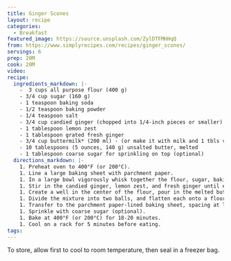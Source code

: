 ```yaml
---
title: Ginger Scones
layout: recipe
categories:
  - Breakfast
featured_image: https://source.unsplash.com/ZylDTFMHHqQ
from: https://www.simplyrecipes.com/recipes/ginger_scones/
servings: 6
prep: 20M
cook: 20M
video:
recipe:
  ingredients_markdown: |-
    -  3 cups all purpose flour (400 g)
    - 3/4 cup sugar (160 g)
    - 1 teaspoon baking soda
    - 1/2 teaspoon baking powder
    - 1/4 teaspoon salt
    - 3/4 cup candied ginger (chopped into 1/4-inch pieces or smaller) (3 1/2 ounces or 110 g)
    - 1 tablespoon lemon zest
    - 1 tablespoon grated fresh ginger
    - 3/4 cup buttermilk* (200 ml) - (or make it with milk and 1 tbls vinegar)
    - 10 tablespoons (5 ounces, 140 g) unsalted butter, melted
    - 1 tablespoon coarse sugar for sprinkling on top (optional)
  directions_markdown: |-
    1. Preheat oven to 400°F (or 200°C).
    1. Line a large baking sheet with parchment paper.
    1. In a large bowl vigorously whisk together the flour, sugar, baking soda, baking powder, and salt.
    1. Stir in the candied ginger, lemon zest, and fresh ginger until evenly mixed.
    1. Create a well in the center of the flour, pour in the melted butter and the buttermilk. Gently mix with a wooden spoon until the flour mixture is just moistened. Don't over-mix! The mixture should look very shaggy.
    1. Divide the mixture into two balls, and flatten each onto a floured surface into a 1-inch thick, 6-inch wide circle. Slice each round into 6 wedges.
    1. Transfer to the parchment paper-lined baking sheet, spacing at least an inch apart.
    1. Sprinkle with coarse sugar (optional).
    1. Bake at 400°F (or 200°C) for 18-20 minutes.
    1. Cool on a rack for 5 minutes before eating.
tags:
---
```

To store, allow first to cool to room temperature, then seal in a freezer bag. 
